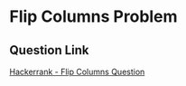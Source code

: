 # Flip Columns Problem

## Question Link

[Hackerrank - Flip Columns Question](https://www.hackerrank.com/contests/target-samsung-13-nov19/challenges/flip-columns)
